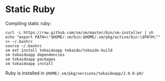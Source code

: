 # Static Ruby

Compiling static ruby:

    curl -L https://raw.github.com/sm/sm/master/bin/sm-installer | sh
    echo "export PATH=\"$HOME/.sm/bin:$HOME/.sm/pkg/active/bin:\$PATH\"" >> ~/.bashrc
    source ~/.bashrc
    sm ext install tokaidoapp tokaido/tokaido-build
    sm tokaidoapp dependencies
    sm tokaidoapp packages
    sm tokaidoapp install

Ruby is installed in `$HOME/.sm/pkg/versions/tokaidoapp/2.0.0-p0/`

